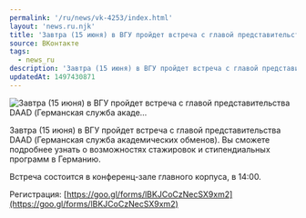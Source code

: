 ```yaml
---
permalink: '/ru/news/vk-4253/index.html'
layout: 'news.ru.njk'
title: 'Завтра (15 июня) в ВГУ пройдет встреча с главой представительства DAAD (Германская служба акаде…'
source: ВКонтакте
tags:
  - news_ru
description: 'Завтра (15 июня) в ВГУ пройдет встреча с главой представительства DAAD (Германская служба акаде…'
updatedAt: 1497430871
---
```

![Завтра (15 июня) в ВГУ пройдет встреча с главой представительства DAAD (Германская служба акаде…](https://sun9-37.userapi.com/impf/c837627/v837627481/48f78/o1KcmvoJ3as.jpg?size=1280x674&quality=96&sign=a35d766e80782ee76d8acc518e6eb98f&c_uniq_tag=LEXnqlxALJAZmcoGlgVWIM79ffk2gUZYZ6jkNT6Grxc&type=album)

Завтра (15 июня) в ВГУ пройдет встреча с главой представительства DAAD (Германская служба академических обменов). Вы сможете подробнее узнать о возможностях стажировок и стипендиальных программ в Германию.

Встреча состоится в конференц-зале главного корпуса, в 14:00.

Регистрация: [https://goo.gl/forms/lBKJCoCzNecSX9xm2](https://goo.gl/forms/lBKJCoCzNecSX9xm2)

